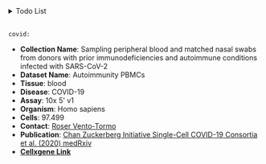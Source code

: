<details>
  <summary>Todo List <br><br></summary>

  - [ ] List the errors occurred properly and start working on them
  - [ ] List proper warning messages
  - [ ] skeletal muscle: estimates error 
  - [ ] limb muscle: estimates error 
  - [ ] heart: cannot allocate more vector of size 9.8 Gb
</details>


``covid:``
- **Collection Name**: Sampling peripheral blood and matched nasal swabs from donors with prior immunodeficiencies and autoimmune conditions infected with SARS-CoV-2
- **Dataset Name**: Autoimmunity PBMCs
- **Tissue**: blood
- **Disease**: COVID-19
- **Assay**: 10x 5' v1
- **Organism**: Homo sapiens
- **Cells**: 97.499
- **Contact**: [Roser Vento-Tormo](rv4@sanger.ac.uk)
- **Publication**: [Chan Zuckerberg Initiative Single-Cell COVID-19 Consortia et al. (2020) medRxiv](https://doi.org/10.1101/2020.11.20.20227355)
- [**Cellxgene Link**](https://cellxgene.cziscience.com/collections/eb735cc9-d0a7-48fa-b255-db726bf365af)

